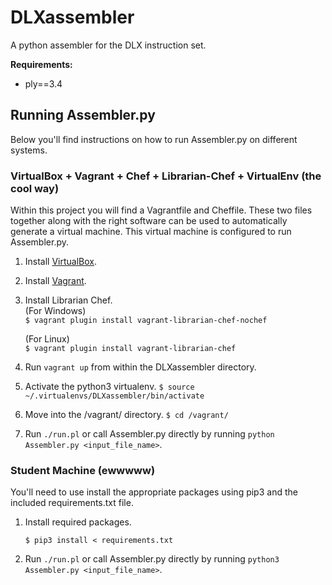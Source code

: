DLXassembler
============

A python assembler for the DLX instruction set.

**Requirements:**  
* ply==3.4

## Running Assembler.py 
Below you'll find instructions on how to run Assembler.py on different systems.

### VirtualBox + Vagrant + Chef + Librarian-Chef + VirtualEnv (the cool way)
Within this project you will find a Vagrantfile and Cheffile. These two files together along with the right software can
 be used to automatically generate a virtual machine. This virtual machine is configured to run Assembler.py.  

1. Install [VirtualBox](https://www.virtualbox.org/).  
2. Install [Vagrant](https://www.vagrantup.com/).  
3. Install Librarian Chef.  
    (For Windows)  
    ```$ vagrant plugin install vagrant-librarian-chef-nochef```  
      
    (For Linux)  
    ```$ vagrant plugin install vagrant-librarian-chef```    
4. Run ```vagrant up``` from within the DLXassembler directory.
5. Activate the python3 virtualenv.
    ```$ source ~/.virtualenvs/DLXassembler/bin/activate```
6. Move into the /vagrant/ directory.
    ```$ cd /vagrant/```
7. Run ```./run.pl``` or call Assembler.py directly by running ```python Assembler.py <input_file_name>```.

### Student Machine (ewwwww)
You'll need to use install the appropriate packages using pip3 and the included requirements.txt file.  

1. Install required packages.  

    ```$ pip3 install < requirements.txt```  
    
2. Run ```./run.pl``` or call Assembler.py directly by running ```python3 Assembler.py <input_file_name>```.